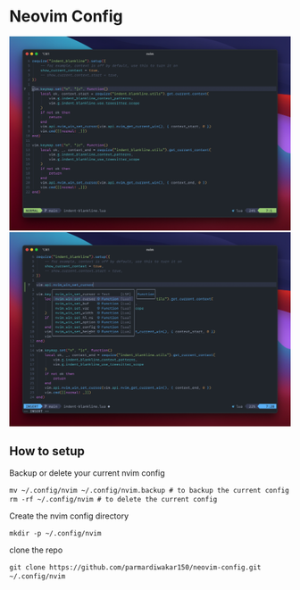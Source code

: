 # Neovim Config

![Showcase 1](images/showcase1.png)
![Showcase 2](images/showcase2.png)

## How to setup

Backup or delete your current nvim config

```
mv ~/.config/nvim ~/.config/nvim.backup # to backup the current config
rm -rf ~/.config/nvim # to delete the current config
```

Create the nvim config directory

```
mkdir -p ~/.config/nvim
```

clone the repo

```
git clone https://github.com/parmardiwakar150/neovim-config.git ~/.config/nvim
```
